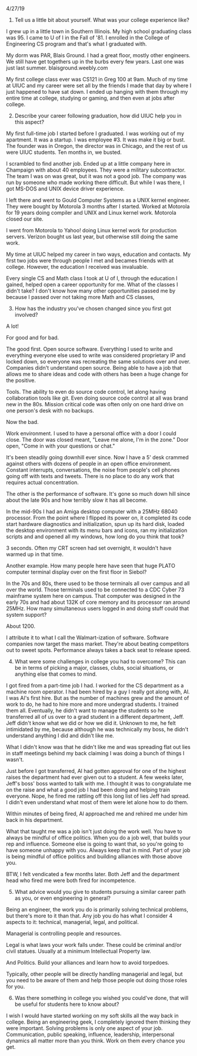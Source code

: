 4/27/19

1. Tell us a little bit about yourself. What was your college
   experience like?

I grew up in a little town in Southern Illinois.  My high school
graduating class was 95.  I came to U of I in the Fall of '81.
I enrolled in the College of Engineering CS program and that's
what I graduated with.

My dorm was PAR, Blais Ground.  I had a great floor, mostly other
engineers.  We still have get togethers up in the burbs every few
years.  Last one was just last summer. blaisground.weebly.com

My first college class ever was CS121 in Greg 100 at 9am.  Much of
my time at UIUC and my career were set all by the friends I made
that day by where I just happened to have sat down.  I ended up
hanging with them through my entire time at college, studying or
gaming, and then even at jobs after college.


2. Describe your career following graduation, how did UIUC help you
   in this aspect?

My first full-time job I started before I graduated.  I was working
out of my apartment.  It was a startup.  I was employee #3.  It was
make it big or bust.  The founder was in Oregon, the director was in
Chicago, and the rest of us were UIUC students.  Ten months in, we
busted.

I scrambled to find another job.  Ended up at a little company
here in Champaign with about 40 employees.  They were a military
subcontractor.  The team I was on was great, but it was not a
good job.  The company was run by someone who made working there
difficult.  But while I was there, I got MS-DOS and UNIX device
driver experience.

I left there and went to Gould Computer Systems as a UNIX kernel
engineer.  They were bought by Motorola 3 months after I started.
Worked at Motorola for 19 years doing compiler and UNIX and Linux
kernel work.  Motorola closed our site.

I went from Motorola to Yahoo! doing Linux kernel work for
production servers.  Verizon bought us last year, but otherwise
still doing the same work.

My time at UIUC helped my career in two ways, education and
contacts.  My first two jobs were through people I met and
becames friends with at college.  However, the education I
received was invaluable.

Every single CS and Math class I took at U of I, through the
education I gained, helped open a career opportunity for me.
What of the classes I didn't take?  I don't know how many other
opportunities passed me by because I passed over not taking more
Math and CS classes,


3. How has the industry you've chosen changed since you first got
   involved?


A lot!

For good and for bad.

The good first.  Open source software.  Everything I used to
write and everything everyone else used to write was considered
proprietary IP and locked down, so everyone was recreating the same
solutions over and over.  Companies didn't understand open source.
Being able to have a job that allows me to share ideas and code with
others has been a huge change for the positive.

Tools.  The ability to even do source code control, let along having
collaboration tools like git.  Even doing source code control at all
was brand new in the 80s.  Mission critical code was often only on
one hard drive on one person's desk with no backups.

Now the bad.

Work environment.  I used to have a personal office with a door I
could close.  The door was closed meant, "Leave me alone, I'm in the
zone."  Door open, "Come in with your questions or chat."

It's been steadily going downhill ever since.  Now I have a 5' desk
crammed against others with dozens of people in an open office
environment.  Constant interrupts, conversations, the noise from
people's cell phones going off with texts and tweets.  There is no
place to do any work that requires actual concentration.

The other is the performance of software.  It's gone so much down
hill since about the late 90s and how terribly slow it has all
become.

In the mid-90s I had an Amiga desktop computer with a 25MHz 68040
processor.  From the point where I flipped its power on, it
completed its code start hardware diagnostics and initialization,
spun up its hard disk, loaded the desktop environment with its menu
bars and icons, ran my initialization scripts and and opened all my
windows, how long do you think that took?

3 seconds.  Often my CRT screen had set overnight, it wouldn't have
warmed up in that time.

Another example.  How many people here have seen that huge PLATO
computer terminal display over on the first floor in Siebol?

In the 70s and 80s, there used to be those terminals all over campus
and all over the world.  Those terminals used to be connected to a
CDC Cyber 73 mainframe system here on campus.  That computer was
designed in the early 70s and had about 132K of core memory and its
processor ran around 25MHz.  How many simultaneous users logged in
and doing stuff could that system support?

About 1200.

I attribute it to what I call the Walmart-ization of software.
Software companies now target the mass market.  They're about
beating competitors out to sweet spots.  Performance always takes a
back seat to release speed.


4. What were some challenges in college you had to overcome? This
   can be in terms of picking a major, classes, clubs, social
   situations, or anything else that comes to mind.


I got fired from a part-time job I had.  I worked for the CS
department as a machine room operator.  I had been hired by a guy
I really got along with, Al.  I was Al's first hire.  But as the
number of machines grew and the amount of work to do, he had to hire
more and more undergrad students.  I trained them all.  Eventually,
he didn't want to manage the students so he transferred all of
us over to a grad student in a different department, Jeff.  Jeff
didn't know what we did or how we did it.  Unknown to me, he felt
intimidated by me, because although he was technically my boss, he
didn't understand anything I did and didn't like me.

What I didn't know was that he didn't like me and was spreading flat
out lies in staff meetings behind my back claiming I was doing a
bunch of things I wasn't.

Just before I got transferred, Al had gotten approval for one of
the highest raises the department had ever given out to a student.
A few weeks later, Jeff's boss' boss wanted to talk with me.  I
thought it was to congratulate me on the raise and what a good job
I had been doing and helping train everyone.  Nope, he fired me
rattling off this long list of lies Jeff had spread.  I didn't even
understand what most of them were let alone how to do them.

Within minutes of being fired, Al approached me and rehired me under
him back in his department.

What that taught me was a job isn't just doing the work well.  You
have to always be mindful of office politics.  When you do a job
well, that builds your rep and influence.  Someone else is going to
want that, so you're going to have someone unhappy with you.  Always
keep that in mind.  Part of your job is being mindful of office
politics and building alliances with those above you.

BTW, I felt vendicated a few months later.  Both Jeff and the
department head who fired me were both fired for incompetence.


5. What advice would you give to students pursuing a similar career
   path as you, or even engineering in general?

Being an engineer, the work you do is primarily solving technical
problems, but there's more to it than that.  Any job you do has
what I consider 4 aspects to it: technical, managerial, legal, and
political.

Managerial is controlling people and resources.

Legal is what laws your work falls under.  These could be criminal
and/or civil statues.  Usually at a minimum Intellectual Property
law.

And Politics.  Build your alliances and learn how to avoid torpedoes.

Typically, other people will be directly handling managerial and
legal, but you need to be aware of them and help those people out
doing those roles for you.


6. Was there something in college you wished you could've done, that
   will be useful for students here to know about?


I wish I would have started working on my soft skills all the way
back in college.  Being an engineering geek, I completely ignored
them thinking they were important.  Solving problems is only one
aspect of your job.  Communication, public speaking, influence,
leadership, interpersonal dynamics all matter more than you think.
Work on them every chance you get.
